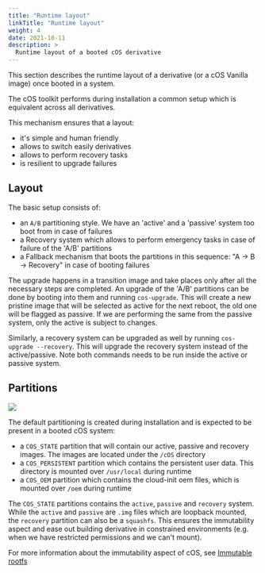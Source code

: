 ```yaml
---
title: "Runtime layout"
linkTitle: "Runtime layout"
weight: 4
date: 2021-10-11
description: >
  Runtime layout of a booted cOS derivative
---
```


This section describes the runtime layout of a derivative (or a cOS Vanilla image) once booted in a system.  

The cOS toolkit performs during installation a common setup which is equivalent across all derivatives. 

This mechanism ensures that a layout:

- it's simple and human friendly
- allows to switch easily derivatives
- allows to perform recovery tasks
- is resilient to upgrade failures

## Layout

The basic setup consists of:

- an `A/B` partitioning style. We have an 'active' and a 'passive' system too boot from in case of failures
- a Recovery system which allows to perform emergency tasks in case of failure of the 'A/B' partitions
- a Fallback mechanism that boots the partitions in this sequence: "A -> B -> Recovery" in case of booting failures

The upgrade happens in a transition image and take places only after all the necessary steps are completed. An upgrade of the 'A/B' partitions can be done by booting into them and running `cos-upgrade`. This will create a new pristine image that will be selected as active for the next reboot, the old one will be flagged as passive. If we are performing the same from the passive system, only the active is subject to changes.

Similarly, a recovery system can be upgraded as well by running `cos-upgrade --recovery`. This will upgrade the recovery system instead of the active/passive. Note both commands needs to be run inside the active or passive system.

## Partitions

![](https://docs.google.com/drawings/d/e/2PACX-1vSP-Pz9l9hwYDeIlej7qXzzcMzGYBiKjyFpiYYKlbNR3H37n_R_c0eBNeYa3msouOupmDim3ZYYBSxS/pub?w=812&h=646)

The default partitioning is created during installation and is expected to be present in a booted cOS system:

- a `COS_STATE` partition that will contain our active, passive and recovery images. The images are located under the `/cOS` directory
- a `COS_PERSISTENT` partition which contains the persistent user data. This directory is mounted over `/usr/local` during runtime
- a `COS_OEM` partition which contains the cloud-init oem files, which is mounted over `/oem` during runtime

The `COS_STATE` partitions contains the `active`, `passive` and `recovery` system. While the `active` and `passive` are `.img` files which are loopback mounted, the `recovery` partition can also be a `squashfs`. This ensures the immutability aspect and ease out building derivative in constrained environments (e.g. when we have restricted permissions and we can't mount).

For more information about the immutability aspect of cOS, see [Immutable rootfs](../immutable_rootfs)
